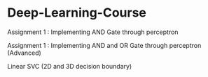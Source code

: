# Deep-Learning-Course

Assignment 1 : Implementing AND Gate through perceptron

Assignment 1 : Implementing AND and OR Gate through perceptron (Advanced)

Linear SVC (2D and 3D decision boundary)
